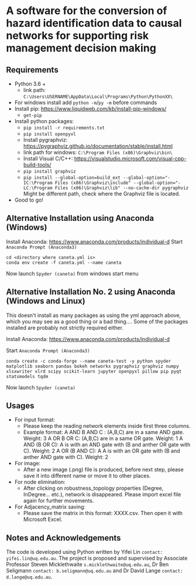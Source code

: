 # A software for the conversion of hazard identification data to causal networks for supporting risk management decision making
## Requirements
* Python 3.6 +
  * link path: `C:\Users\USERNAME\AppData\Local\Programs\Python\PythonXX\`
* For windows install add `python -m`/`py -m` before commands
* Install pip: https://www.liquidweb.com/kb/install-pip-windows/
  * `get-pip`
* Install python packages:
  * `pip install -r requirements.txt`
  * `pip install openpyxl`
  * Install pygraphviz: https://pygraphviz.github.io/documentation/stable/install.html 
  * link path for windows: `C:\Program Files (x86)\Graphviz\bin\` 
  * Install Visual C/C++: https://visualstudio.microsoft.com/visual-cpp-build-tools/
  * `pip install graphviz`
  * `pip install --global-option=build_ext --global-option="-IC:\Program Files (x86)\Graphviz\include" --global-option="-LC:\Program Files (x86)\Graphviz\lib" --no-cache-dir pygraphviz` Might be different path, check where the Graphviz file is located.
* Good to go!
## Alternative Installation using Anaconda (Windows)
Install Anaconda: https://www.anaconda.com/products/individual-d
Start `Anaconda Prompt (Anaconda3)`
```
cd <directory where caneta.yml is>
conda env create -f caneta.yml --name caneta
```
Now launch `Spyder (caneta)` from windows start menu
## Alternative Installation No. 2 using Anaconda (Windows and Linux)
This doesn't install as many packages as using the yml approach above, which you may see as a good thing or a bad thing.... Some of the packages installed are probably not strictly required either.

Install Anaconda: https://www.anaconda.com/products/individual-d

Start `Anaconda Prompt (Anaconda3)`
```
conda create -c conda-forge --name caneta-test -y python spyder matplotlib seaborn pandas bokeh networkx pygraphviz graphviz numpy xlsxwriter xlrd scipy scikit-learn jupyter openpyxl pillow pip pyqt statsmodels tqdm
```
Now launch `Spyder (caneta)`
## Usages
* For input format:
  * Please keep the reading network elements inside first three columns.
  * Example format:
  A AND B AND C : (A,B,C) are in a same AND gate. Weight: 3
  A OR B OR C: (A,B,C) are in a same OR gate. Weight: 1
  A AND (B OR C): A is with an AND gate with (B and anther OR gate with C). Weight: 2
  A OR (B AND C): A A is with an OR gate with (B and anther AND gate with C). Weight: 2
* For image:
  * After a new image (.png) file is produced, before next step, please save it into different name or move it to other places.
* For node elimination:
  * After clicking on robustness_topology properties (Degree, InDegree... etc.), network is disappeared. Please import excel file again for further movements.
* For Adjacency_matrix saving:
  * Please save the matrix in this format: XXXX.csv. Then open it with Microsoft Excel.
## Notes and Acknowledgements
The code is developed using Python written by Yifei Lin `contact: yifei.lin@uq.edu.au`. The project is proposed and supervised by Associate Professor Steven Micklethwaite `s.micklethwaite@uq.edu.au`, Dr Ben Seligmann `contact: b.seligmann@uq.edu.au` and Dr David Lange `contact: d.lange@uq.edu.au`.
